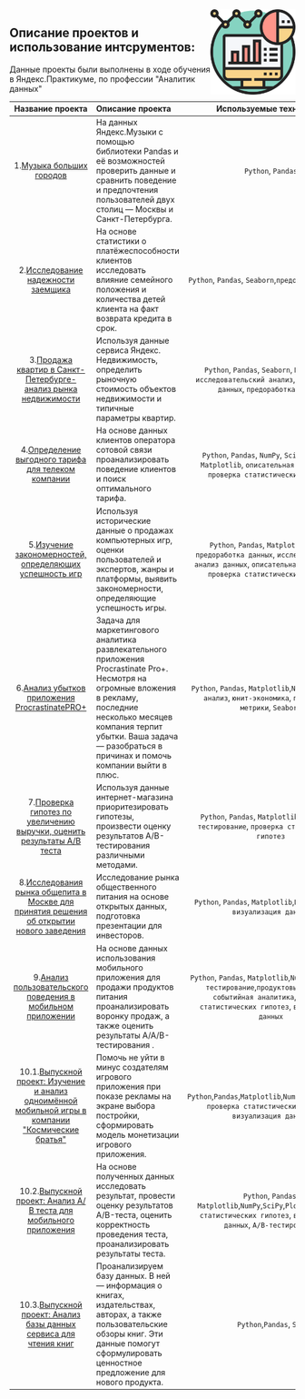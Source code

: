 <img src="tables.png" width=150 align="right"/>



## Описание проектов и использование интсрументов:

Данные проекты были выполнены в ходе обучения в Яндекс.Практикуме, по профессии "Аналитик данных"

|Название проекта |Описание проекта |Используемые технологии | 
| :--------------------: |:------------------------------------| :----------: |
|1.[Музыка больших городов](https://github.com/Rebirt-time/yandex_practicum_portfolio/tree/main/%D0%9C%D1%83%D0%B7%D1%8B%D0%BA%D0%B0_%D0%A1%D0%9F%D0%91_%D0%B8_%D0%9C%D0%BE%D1%81%D0%BA%D0%B2%D0%B0) | На данных Яндекс.Музыки c помощью библиотеки Pandas и её возможностей проверить данные и сравнить поведение и предпочтения пользователей двух столиц — Москвы и Санкт-Петербурга.| `Python`, `Pandas` |
|2.[Исследование надежности заемщика](https://github.com/Rebirt-time/yandex_practicum_portfolio/tree/main/%D0%B7%D0%B0%D0%B5%D0%BC%D1%89%D0%B8%D0%BA_%D0%B8%D1%81%D1%81%D0%BB%D0%B5%D0%B4%D0%BE%D0%B2%D0%B0%D0%BD%D0%B8%D0%B5) | На основе статистики о платёжеспособности клиентов исследовать влияние семейного положения и количества детей клиента на факт возврата кредита в срок.| `Python`, `Pandas`, `Seaborn`,`предоработка данных` |
|3.[Продажа квартир в Санкт-Петербурге-анализ рынка недвижимости](https://github.com/Rebirt-time/yandex_practicum_portfolio/tree/main/%D0%BA%D0%B2%D0%B0%D1%80%D1%82%D0%B8%D1%80%D0%B0_%D0%B4%D0%BB%D1%8F_%D0%BF%D1%80%D0%BE%D0%B4%D0%B0%D0%B6%D0%B8) |Используя данные сервиса Яндекс. Недвижимость, определить рыночную стоимость объектов недвижимости и типичные параметры квартир.| `Python`, `Pandas`, `Seaborn`, `Matplotlib`, `исследовательский анализ`, `визуализация данных`, `предоработка данных` |
|4.[Определение выгодного тарифа для телеком компании](https://github.com/Rebirt-time/yandex_practicum_portfolio/tree/main/%D1%82%D0%B5%D0%BB%D0%B5%D0%BA%D0%BE%D0%BC_%D0%A1%D0%BC%D0%B0%D1%80%D1%82_%D0%B8_%D0%A3%D0%BB%D1%8C%D1%82%D1%80%D0%B0) | На основе данных клиентов оператора сотовой связи проанализировать поведение клиентов и поиск оптимального тарифа.| `Python`, `Pandas`, `NumPy`, `SciPy`, `Seaborn`, `Matplotlib`, `описательная статистика`, `проверка статистических гипотез` |
|5.[Изучение закономерностей, определяющих успешность игр](https://github.com/Rebirt-time/yandex_practicum_portfolio/tree/main/%D1%83%D1%81%D0%BF%D0%B5%D1%85_%D0%B2_%D0%B8%D0%B3%D1%80%D0%B5) | Используя исторические данные о продажах компьютерных игр, оценки пользователей и экспертов, жанры и платформы, выявить закономерности, определяющие успешность игры.| `Python`, `Pandas`, `Matplotlib`,`NumPy`, `предоработка данных`, `исследовательский анализ данных`, `описательная статистика`, `проверка статистических гипотез` |
|6.[Анализ убытков приложения ProcrastinatePRO+](https://github.com/Rebirt-time/yandex_practicum_portfolio/tree/main/%D0%9F%D1%80%D0%BE%D0%BA%D1%80%D0%B0%D1%81%D1%82%D0%B8%D0%BD%D0%B0%D1%86%D0%B8%D1%8F_Pro%2B_app) | Задача для маркетингового аналитика развлекательного приложения Procrastinate Pro+. Несмотря на огромные вложения в рекламу, последние несколько месяцев компания терпит убытки. Ваша задача — разобраться в причинах и помочь компании выйти в плюс.| `Python`, `Pandas`, `Matplotlib`,`NumPy`,`когортный анализ`, `юнит-экономика`, `продуктовые метрики`, `Seaborn` |
|7.[Проверка гипотез по увеличению выручки, оценить результаты A/B теста](https://github.com/Rebirt-time/yandex_practicum_portfolio/tree/main/Hypotezis_AB_test) | Используя данные интернет-магазина приоритезировать гипотезы, произвести оценку результатов A/B-тестирования различными методами.| `Python`, `Pandas`, `Matplotlib`,`SciPy`, `A/B-тестирование`, `проверка статистических гипотез` |
|8.[Исследования рынка общепита в Москве для принятия решения об открытии нового заведения](https://github.com/Rebirt-time/yandex_practicum_portfolio/tree/main/%D0%BA%D0%B5%D0%B9%D1%82%D0%B5%D1%80%D0%B8%D0%BD%D0%B3_%D0%BC%D0%B0%D1%80%D0%BA%D0%B5%D1%82_%D0%9C%D0%BE%D1%81%D0%BA%D0%B2%D0%B0) |Исследование рынка общественного питания на основе открытых данных, подготовка презентации для инвесторов.| `Python`, `Pandas`, `Matplotlib`,`NumPy`,`Seaborn`, `визуализация данных` |
|9.[Анализ пользовательского поведения в мобильном приложении](https://github.com/Rebirt-time/yandex_practicum_portfolio/tree/main/startup_mobile_app) | На основе данных использования мобильного приложения для продажи продуктов питания проанализировать воронку продаж, а также оценить результаты A/A/B-тестирования .| `Python`, `Pandas`, `Matplotlib`,`NumPy`,`SciPy`,`A/B-тестирование`,`продуктовые метрики`, `событийная аналитика`,`проверка статистических гипотез`, `визуализация данных` |
|10.1.[Выпускной проект: Изучение и анализ одноимённой мобильной игры в компании "Космические братья"](https://github.com/Rebirt-time/yandex_practicum_portfolio/tree/main/%D0%B2%D1%8B%D0%BF%D1%83%D1%81%D0%BA%D0%BD%D1%8B%D0%B5_%D0%BF%D1%80%D0%BE%D0%B5%D0%BA%D1%82%D1%8B/final_space_brothers_app) | Помочь не уйти в минус создателям игрового приложения при показе рекламы на экране выбора постройки, cформировать модель монетизации игрового приложения.|`Python`,`Pandas`,`Matplotlib`,`NumPy`,`SciPy`,`Plotly`, `проверка статистических гипотез`, `визуализация данных`|
|10.2.[Выпускной проект: Анализ А/В теста для мобильного приложения](https://github.com/Rebirt-time/yandex_practicum_portfolio/tree/main/%D0%B2%D1%8B%D0%BF%D1%83%D1%81%D0%BA%D0%BD%D1%8B%D0%B5_%D0%BF%D1%80%D0%BE%D0%B5%D0%BA%D1%82%D1%8B/final_AB_tests) |На основе полученных данных исследовать результат, провести оценку результатов A/B-теста, оценить корректность проведения теста, проанализировать результаты теста.| `Python`, `Pandas`, `Matplotlib`,`NumPy`,`SciPy`,`Plotly` `проверка статистических гипотез`, `визуализация данных`, `A/B-тестирование` |
|10.3.[Выпускной проект: Анализ базы данных сервиса для чтения книг](https://github.com/Rebirt-time/yandex_practicum_portfolio/tree/main/%D0%B2%D1%8B%D0%BF%D1%83%D1%81%D0%BA%D0%BD%D1%8B%D0%B5_%D0%BF%D1%80%D0%BE%D0%B5%D0%BA%D1%82%D1%8B/final_SQL_crown) |Проанализируем базу данных. В ней — информация о книгах, издательствах, авторах, а также пользовательские обзоры книг. Эти данные помогут сформулировать ценностное предложение для нового продукта.| `Python`,`Pandas`, `SQL` |

